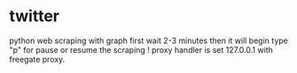 # twitter
python web scraping with graph
first wait 2-3 minutes then it will begin
 type "p" for pause or resume the scraping !
proxy handler is set 127.0.0.1 with freegate proxy.
